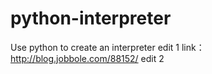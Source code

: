 # python-interpreter

Use python to create an interpreter
edit 1
link：http://blog.jobbole.com/88152/
edit 2


